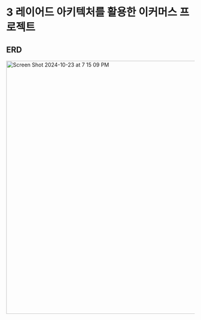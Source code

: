 # 3 레이어드 아키텍처를 활용한 이커머스 프로젝트

## ERD
<img width="677" alt="Screen Shot 2024-10-23 at 7 15 09 PM" src="https://github.com/user-attachments/assets/76c1a88b-7dca-46ca-8e48-4f68bb8a497f">

